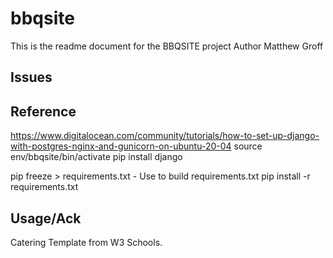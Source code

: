 # bbqsite
This is the readme document for the BBQSITE project
Author Matthew Groff


## Issues



## Reference
https://www.digitalocean.com/community/tutorials/how-to-set-up-django-with-postgres-nginx-and-gunicorn-on-ubuntu-20-04
source env/bbqsite/bin/activate
pip install django

pip freeze > requirements.txt - Use to build requirements.txt
pip install -r requirements.txt

## Usage/Ack

Catering Template from W3 Schools. 
